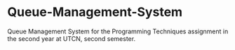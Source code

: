 # Queue-Management-System
Queue Management System for the Programming Techniques assignment in the second year at UTCN, second semester.
